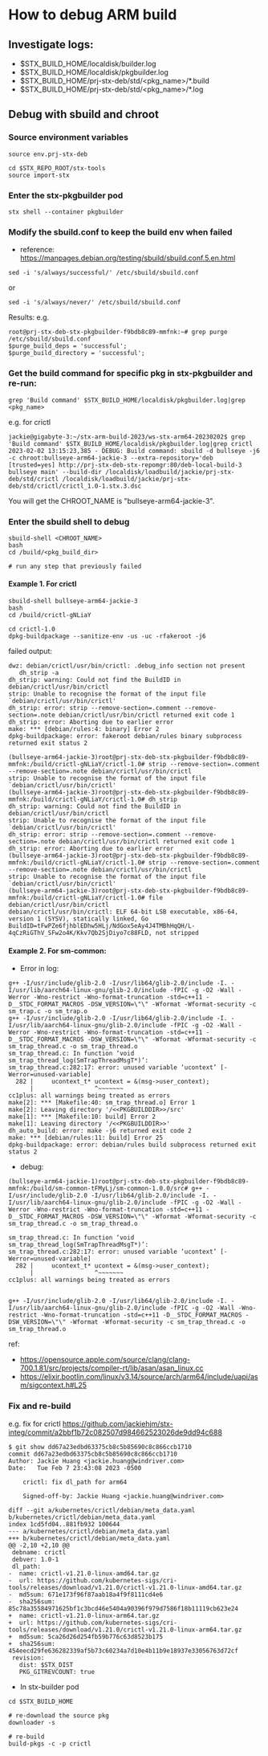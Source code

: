 # How to debug ARM build

## Investigate logs:

* $STX_BUILD_HOME/localdisk/builder.log
* $STX_BUILD_HOME/localdisk/pkgbuilder.log
* $STX_BUILD_HOME/prj-stx-deb/std/<pkg_name>/*.build
* $STX_BUILD_HOME/prj-stx-deb/std/<pkg_name>/*.log

## Debug with sbuild and chroot

### Source environment variables

```
source env.prj-stx-deb

cd $STX_REPO_ROOT/stx-tools
source import-stx
```

### Enter the stx-pkgbuilder pod
```
stx shell --container pkgbuilder
```

### Modify the sbuild.conf to keep the build env when failed

* reference: https://manpages.debian.org/testing/sbuild/sbuild.conf.5.en.html

```
sed -i 's/always/successful/' /etc/sbuild/sbuild.conf
```
or
```
sed -i 's/always/never/' /etc/sbuild/sbuild.conf
```

Results: e.g.

```
root@prj-stx-deb-stx-pkgbuilder-f9bdb8c89-mmfnk:~# grep purge /etc/sbuild/sbuild.conf
$purge_build_deps = 'successful';
$purge_build_directory = 'successful';
```

### Get the build command for specific pkg in stx-pkgbuilder and re-run:

```
grep 'Build command' $STX_BUILD_HOME/localdisk/pkgbuilder.log|grep <pkg_name>
```

e.g. for crictl

```
jackie@gigabyte-3:~/stx-arm-build-2023/ws-stx-arm64-20230202$ grep 'Build command' $STX_BUILD_HOME/localdisk/pkgbuilder.log|grep crictl
2023-02-02 13:15:23,385 - DEBUG: Build command: sbuild -d bullseye -j6 -c chroot:bullseye-arm64-jackie-3 --extra-repository='deb [trusted=yes] http://prj-stx-deb-stx-repomgr:80/deb-local-build-3 bullseye main' --build-dir /localdisk/loadbuild/jackie/prj-stx-deb/std/crictl /localdisk/loadbuild/jackie/prj-stx-deb/std/crictl/crictl_1.0-1.stx.3.dsc
```

You will get the CHROOT_NAME is "bullseye-arm64-jackie-3".

### Enter the sbuild shell to debug

```
sbuild-shell <CHROOT_NAME>
bash
cd /build/<pkg_build_dir>

# run any step that previously failed
```

#### Example 1. For crictl

```
sbuild-shell bullseye-arm64-jackie-3
bash
cd /build/crictl-gNLiaY

cd crictl-1.0
dpkg-buildpackage --sanitize-env -us -uc -rfakeroot -j6
```

failed output:

```
dwz: debian/crictl/usr/bin/crictl: .debug_info section not present
   dh_strip -a
dh_strip: warning: Could not find the BuildID in debian/crictl/usr/bin/crictl
strip: Unable to recognise the format of the input file `debian/crictl/usr/bin/crictl'
dh_strip: error: strip --remove-section=.comment --remove-section=.note debian/crictl/usr/bin/crictl returned exit code 1
dh_strip: error: Aborting due to earlier error
make: *** [debian/rules:4: binary] Error 2
dpkg-buildpackage: error: fakeroot debian/rules binary subprocess returned exit status 2
```

```
(bullseye-arm64-jackie-3)root@prj-stx-deb-stx-pkgbuilder-f9bdb8c89-mmfnk:/build/crictl-gNLiaY/crictl-1.0# strip --remove-section=.comment --remove-section=.note debian/crictl/usr/bin/crictl
strip: Unable to recognise the format of the input file `debian/crictl/usr/bin/crictl'
(bullseye-arm64-jackie-3)root@prj-stx-deb-stx-pkgbuilder-f9bdb8c89-mmfnk:/build/crictl-gNLiaY/crictl-1.0# dh_strip
dh_strip: warning: Could not find the BuildID in debian/crictl/usr/bin/crictl
strip: Unable to recognise the format of the input file `debian/crictl/usr/bin/crictl'
dh_strip: error: strip --remove-section=.comment --remove-section=.note debian/crictl/usr/bin/crictl returned exit code 1
dh_strip: error: Aborting due to earlier error
(bullseye-arm64-jackie-3)root@prj-stx-deb-stx-pkgbuilder-f9bdb8c89-mmfnk:/build/crictl-gNLiaY/crictl-1.0# strip --remove-section=.comment --remove-section=.note debian/crictl/usr/bin/crictl
strip: Unable to recognise the format of the input file `debian/crictl/usr/bin/crictl'
(bullseye-arm64-jackie-3)root@prj-stx-deb-stx-pkgbuilder-f9bdb8c89-mmfnk:/build/crictl-gNLiaY/crictl-1.0# file debian/crictl/usr/bin/crictl
debian/crictl/usr/bin/crictl: ELF 64-bit LSB executable, x86-64, version 1 (SYSV), statically linked, Go BuildID=tFwPZe6fjhblEDhw5HLj/NdGox5eAy4J4TMBhHqQH/L-4qCzRiGThV_SFw2o4K/Kkv7Qb2SjDiyo7c88FLD, not stripped
```

#### Example 2. For sm-common:

* Error in log:
```
g++ -I/usr/include/glib-2.0 -I/usr/lib64/glib-2.0/include -I. -I/usr/lib/aarch64-linux-gnu/glib-2.0/include -fPIC -g -O2 -Wall -Werror -Wno-restrict -Wno-format-truncation -std=c++11 -D__STDC_FORMAT_MACROS -DSW_VERSION=\"\" -Wformat -Wformat-security -c sm_trap.c -o sm_trap.o
g++ -I/usr/include/glib-2.0 -I/usr/lib64/glib-2.0/include -I. -I/usr/lib/aarch64-linux-gnu/glib-2.0/include -fPIC -g -O2 -Wall -Werror -Wno-restrict -Wno-format-truncation -std=c++11 -D__STDC_FORMAT_MACROS -DSW_VERSION=\"\" -Wformat -Wformat-security -c sm_trap_thread.c -o sm_trap_thread.o
sm_trap_thread.c: In function ‘void sm_trap_thread_log(SmTrapThreadMsgT*)’:
sm_trap_thread.c:282:17: error: unused variable ‘ucontext’ [-Werror=unused-variable]
  282 |     ucontext_t* ucontext = &(msg->user_context);
      |                 ^~~~~~~~
cc1plus: all warnings being treated as errors
make[2]: *** [Makefile:40: sm_trap_thread.o] Error 1
make[2]: Leaving directory '/<<PKGBUILDDIR>>/src'
make[1]: *** [Makefile:10: build] Error 2
make[1]: Leaving directory '/<<PKGBUILDDIR>>'
dh_auto_build: error: make -j6 returned exit code 2
make: *** [debian/rules:11: build] Error 25
dpkg-buildpackage: error: debian/rules build subprocess returned exit status 2
```

* debug:

```
(bullseye-arm64-jackie-1)root@prj-stx-deb-stx-pkgbuilder-f9bdb8c89-mmfnk:/build/sm-common-tFMyLj/sm-common-1.0.0/src# g++ -I/usr/include/glib-2.0 -I/usr/lib64/glib-2.0/include -I. -I/usr/lib/aarch64-linux-gnu/glib-2.0/include -fPIC -g -O2 -Wall -Werror -Wno-restrict -Wno-format-truncation -std=c++11 -D__STDC_FORMAT_MACROS -DSW_VERSION=\"\" -Wformat -Wformat-security -c sm_trap_thread.c -o sm_trap_thread.o

sm_trap_thread.c: In function ‘void sm_trap_thread_log(SmTrapThreadMsgT*)’:
sm_trap_thread.c:282:17: error: unused variable ‘ucontext’ [-Werror=unused-variable]
  282 |     ucontext_t* ucontext = &(msg->user_context);
      |                 ^~~~~~~~
cc1plus: all warnings being treated as errors


g++ -I/usr/include/glib-2.0 -I/usr/lib64/glib-2.0/include -I. -I/usr/lib/aarch64-linux-gnu/glib-2.0/include -fPIC -g -O2 -Wall -Wno-restrict -Wno-format-truncation -std=c++11 -D__STDC_FORMAT_MACROS -DSW_VERSION=\"\" -Wformat -Wformat-security -c sm_trap_thread.c -o sm_trap_thread.o
```

ref: 
  * https://opensource.apple.com/source/clang/clang-700.1.81/src/projects/compiler-rt/lib/asan/asan_linux.cc
  * https://elixir.bootlin.com/linux/v3.14/source/arch/arm64/include/uapi/asm/sigcontext.h#L25


### Fix and re-build

e.g. fix for crictl
https://github.com/jackiehjm/stx-integ/commit/a2bbf1b72c082507d984662523026de9dd94c688

```
$ git show dd67a23edbd63375cb8c5b85690c8c866ccb1710
commit dd67a23edbd63375cb8c5b85690c8c866ccb1710
Author: Jackie Huang <jackie.huang@windriver.com>
Date:   Tue Feb 7 23:43:08 2023 -0500

    crictl: fix dl_path for arm64

    Signed-off-by: Jackie Huang <jackie.huang@windriver.com>

diff --git a/kubernetes/crictl/debian/meta_data.yaml b/kubernetes/crictl/debian/meta_data.yaml
index 1cd5fd04..881fb932 100644
--- a/kubernetes/crictl/debian/meta_data.yaml
+++ b/kubernetes/crictl/debian/meta_data.yaml
@@ -2,10 +2,10 @@
 debname: crictl
 debver: 1.0-1
 dl_path:
-  name: crictl-v1.21.0-linux-amd64.tar.gz
-  url: https://github.com/kubernetes-sigs/cri-tools/releases/download/v1.21.0/crictl-v1.21.0-linux-amd64.tar.gz
-  md5sum: 671e173f96f87aab18a4f9f8111cd4e6
-  sha256sum: 85c78a35584971625bf1c3bcd46e5404a90396f979d7586f18b11119cb623e24
+  name: crictl-v1.21.0-linux-arm64.tar.gz
+  url: https://github.com/kubernetes-sigs/cri-tools/releases/download/v1.21.0/crictl-v1.21.0-linux-arm64.tar.gz
+  md5sum: 5ca26d26d254fb59b776c63d8523b175
+  sha256sum: 454eecd29fe636282339af5b73c60234a7d10e4b11b9e18937e33056763d72cf
 revision:
   dist: $STX_DIST
   PKG_GITREVCOUNT: true
```

* In stx-builder pod
```
cd $STX_BUILD_HOME

# re-download the source pkg
downloader -s

# re-build
build-pkgs -c -p crictl
```